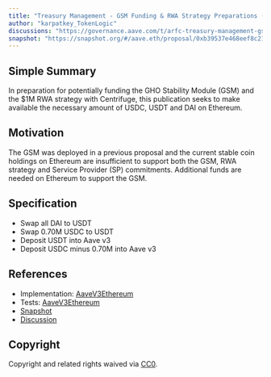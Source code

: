 ```yaml
---
title: "Treasury Management - GSM Funding & RWA Strategy Preparations (Part 2)"
author: "karpatkey_TokenLogic"
discussions: "https://governance.aave.com/t/arfc-treasury-management-gsm-funding-rwa-strategy-preparations/16128"
snapshot: "https://snapshot.org/#/aave.eth/proposal/0xb39537e468eef8c212c67a539cdc6d802cd857f186a4f66aefd44faaadd6ba19"
---
```


## Simple Summary

In preparation for potentially funding the GHO Stability Module (GSM) and the $1M RWA strategy with Centrifuge, this publication seeks to make available the necessary amount of USDC, USDT and DAI on Ethereum.

## Motivation

The GSM was deployed in a previous proposal and the current stable coin holdings on Ethereum are insufficient to support both the GSM, RWA strategy and Service Provider (SP) commitments. Additional funds are needed on Ethereum to support the GSM.

## Specification

- Swap all DAI to USDT
- Swap 0.70M USDC to USDT
- Deposit USDT into Aave v3
- Deposit USDC minus 0.70M into Aave v3

## References

- Implementation: [AaveV3Ethereum](https://github.com/bgd-labs/aave-proposals-v3/blob/312f7338478da05b55b2104434002762238df0d3/src/20240209_AaveV3Ethereum_TreasuryManagementGSMFundingRWAStrategyPreparationsPart2/AaveV3Ethereum_TreasuryManagementGSMFundingRWAStrategyPreparationsPart2_20240209.sol)
- Tests: [AaveV3Ethereum](https://github.com/bgd-labs/aave-proposals-v3/blob/312f7338478da05b55b2104434002762238df0d3/src/20240209_AaveV3Ethereum_TreasuryManagementGSMFundingRWAStrategyPreparationsPart2/AaveV3Ethereum_TreasuryManagementGSMFundingRWAStrategyPreparationsPart2_20240209.t.sol)
- [Snapshot](https://snapshot.org/#/aave.eth/proposal/0xb39537e468eef8c212c67a539cdc6d802cd857f186a4f66aefd44faaadd6ba19)
- [Discussion](https://governance.aave.com/t/arfc-treasury-management-gsm-funding-rwa-strategy-preparations/16128)

## Copyright

Copyright and related rights waived via [CC0](https://creativecommons.org/publicdomain/zero/1.0/).
